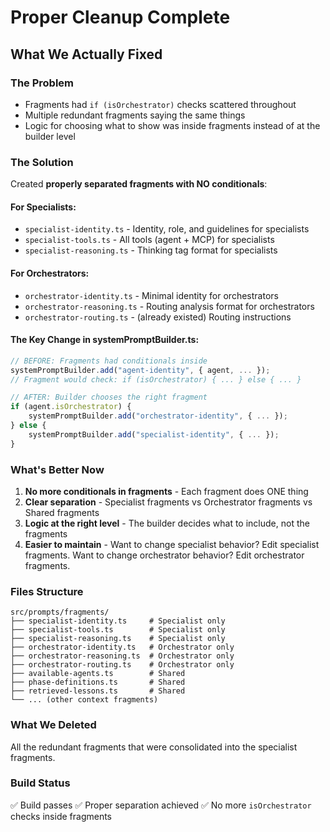 # Proper Cleanup Complete

## What We Actually Fixed

### The Problem
- Fragments had `if (isOrchestrator)` checks scattered throughout
- Multiple redundant fragments saying the same things
- Logic for choosing what to show was inside fragments instead of at the builder level

### The Solution

Created **properly separated fragments with NO conditionals**:

#### For Specialists:
- `specialist-identity.ts` - Identity, role, and guidelines for specialists
- `specialist-tools.ts` - All tools (agent + MCP) for specialists  
- `specialist-reasoning.ts` - Thinking tag format for specialists

#### For Orchestrators:
- `orchestrator-identity.ts` - Minimal identity for orchestrators
- `orchestrator-reasoning.ts` - Routing analysis format for orchestrators
- `orchestrator-routing.ts` - (already existed) Routing instructions

#### The Key Change in systemPromptBuilder.ts:
```typescript
// BEFORE: Fragments had conditionals inside
systemPromptBuilder.add("agent-identity", { agent, ... });
// Fragment would check: if (isOrchestrator) { ... } else { ... }

// AFTER: Builder chooses the right fragment
if (agent.isOrchestrator) {
    systemPromptBuilder.add("orchestrator-identity", { ... });
} else {
    systemPromptBuilder.add("specialist-identity", { ... });
}
```

### What's Better Now

1. **No more conditionals in fragments** - Each fragment does ONE thing
2. **Clear separation** - Specialist fragments vs Orchestrator fragments vs Shared fragments
3. **Logic at the right level** - The builder decides what to include, not the fragments
4. **Easier to maintain** - Want to change specialist behavior? Edit specialist fragments. Want to change orchestrator behavior? Edit orchestrator fragments.

### Files Structure

```
src/prompts/fragments/
├── specialist-identity.ts     # Specialist only
├── specialist-tools.ts        # Specialist only
├── specialist-reasoning.ts    # Specialist only
├── orchestrator-identity.ts   # Orchestrator only
├── orchestrator-reasoning.ts  # Orchestrator only
├── orchestrator-routing.ts    # Orchestrator only
├── available-agents.ts        # Shared
├── phase-definitions.ts       # Shared
├── retrieved-lessons.ts       # Shared
└── ... (other context fragments)
```

### What We Deleted
All the redundant fragments that were consolidated into the specialist fragments.

### Build Status
✅ Build passes
✅ Proper separation achieved
✅ No more `isOrchestrator` checks inside fragments